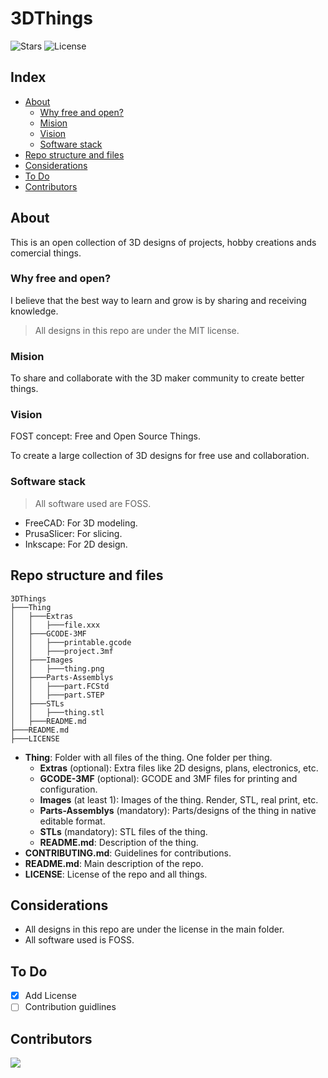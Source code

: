 # 3DThings

![Stars](https://badgen.net/github/stars/rapax00/3dthings/?color=yellow)
![License](https://badgen.net/github/license/rapax00/3dthings/?color=cyan)

## Index

- [About](#about)
  - [Why free and open?](#why-free-and-open)
  - [Mision](#mision)
  - [Vision](#vision)
  - [Software stack](#software-stack)
- [Repo structure and files](#repo-structure-and-files)
- [Considerations](#considerations)
- [To Do](#to-do)
- [Contributors](#contributors)

## About

This is an open collection of 3D designs of projects, hobby creations ands comercial things.

### Why free and open?

I believe that the best way to learn and grow is by sharing and receiving knowledge.

> All designs in this repo are under the MIT license.

### Mision

To share and collaborate with the 3D maker community to create better things.

### Vision

FOST concept: Free and Open Source Things.

To create a large collection of 3D designs for free use and collaboration.

### Software stack

> All software used are FOSS.

- FreeCAD: For 3D modeling.
- PrusaSlicer: For slicing.
- Inkscape: For 2D design.

## Repo structure and files

```
3DThings
├───Thing
│   ├───Extras
│   │   ├───file.xxx
│   ├───GCODE-3MF
│   │   ├───printable.gcode
│   │   ├───project.3mf
│   ├───Images
│   │   ├───thing.png
│   ├───Parts-Assemblys
│   │   ├───part.FCStd
│   │   ├───part.STEP
│   ├───STLs
│   │   ├───thing.stl
│   ├───README.md
├───README.md
├───LICENSE
```

- **Thing**: Folder with all files of the thing. One folder per thing.
  - **Extras** (optional): Extra files like 2D designs, plans, electronics, etc.
  - **GCODE-3MF** (optional): GCODE and 3MF files for printing and configuration.
  - **Images** (at least 1): Images of the thing. Render, STL, real print, etc.
  - **Parts-Assemblys** (mandatory): Parts/designs of the thing in native editable format.
  - **STLs** (mandatory): STL files of the thing.
  - **README.md**: Description of the thing.
- **CONTRIBUTING.md**: Guidelines for contributions.
- **README.md**: Main description of the repo.
- **LICENSE**: License of the repo and all things.

## Considerations

- All designs in this repo are under the license in the main folder.
- All software used is FOSS.

## To Do

- [x] Add License
- [ ] Contribution guidlines

## Contributors

<a href="https://github.com/rapax00/3dthings/graphs/contributors">
  <img src="https://contrib.rocks/image?repo=rapax00/3dthings" />
</a>
